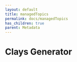```yaml
---
layout: default
title: managedTopics
permalink: docs/managedTopics
has_children: true
parent: Metadata
---
```



# Clays Generator

